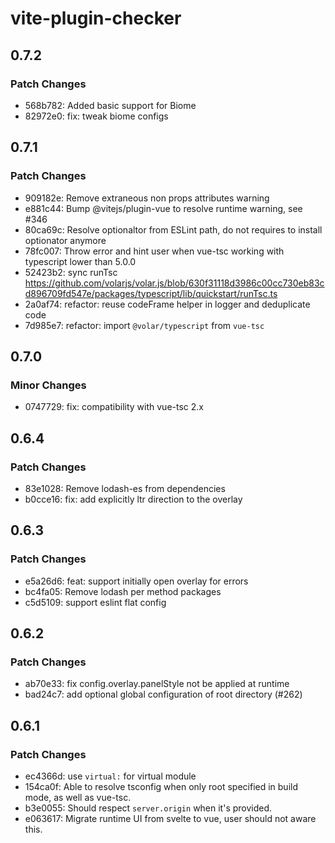 # vite-plugin-checker

## 0.7.2

### Patch Changes

- 568b782: Added basic support for Biome
- 82972e0: fix: tweak biome configs

## 0.7.1

### Patch Changes

- 909182e: Remove extraneous non props attributes warning
- e881c44: Bump @vitejs/plugin-vue to resolve runtime warning, see #346
- 80ca69c: Resolve optionaltor from ESLint path, do not requires to install optionator anymore
- 78fc007: Throw error and hint user when vue-tsc working with typescript lower than 5.0.0
- 52423b2: sync runTsc https://github.com/volarjs/volar.js/blob/630f31118d3986c00cc730eb83cd896709fd547e/packages/typescript/lib/quickstart/runTsc.ts
- 2a0af74: refactor: reuse codeFrame helper in logger and deduplicate code
- 7d985e7: refactor: import `@volar/typescript` from `vue-tsc`

## 0.7.0

### Minor Changes

- 0747729: fix: compatibility with vue-tsc 2.x

## 0.6.4

### Patch Changes

- 83e1028: Remove lodash-es from dependencies
- b0cce16: fix: add explicitly ltr direction to the overlay

## 0.6.3

### Patch Changes

- e5a26d6: feat: support initially open overlay for errors
- bc4fa05: Remove lodash per method packages
- c5d5109: support eslint flat config

## 0.6.2

### Patch Changes

- ab70e33: fix config.overlay.panelStyle not be applied at runtime
- bad24c7: add optional global configuration of root directory (#262)

## 0.6.1

### Patch Changes

- ec4366d: use `virtual:` for virtual module
- 154ca0f: Able to resolve tsconfig when only root specified in build mode, as well as vue-tsc.
- b3e0055: Should respect `server.origin` when it's provided.
- e063617: Migrate runtime UI from svelte to vue, user should not aware this.
